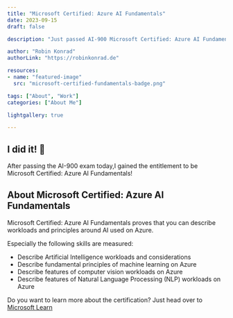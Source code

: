```yaml
---
title: "Microsoft Certified: Azure AI Fundamentals"
date: 2023-09-15
draft: false

description: "Just passed AI-900 Microsoft Certified: Azure AI Fundamentals"

author: "Robin Konrad"
authorLink: "https://robinkonrad.de"

resources:
- name: "featured-image"
  src: "microsoft-certified-fundamentals-badge.png"

tags: ["About", "Work"]
categories: ["About Me"]

lightgallery: true

---
```


## I did it! :rocket:

After passing the AI-900 exam today,I gained the entitlement to be Microsoft Certified: Azure AI Fundamentals!

## About Microsoft Certified: Azure AI Fundamentals

Microsoft Certified: Azure AI Fundamentals proves that you can describe workloads and principles around AI used on Azure.

Especially the following skills are measured:

- Describe Artificial Intelligence workloads and considerations
- Describe fundamental principles of machine learning on Azure
- Describe features of computer vision workloads on Azure
- Describe features of Natural Language Processing (NLP) workloads on Azure

Do you want to learn more about the certification? Just head over to [Microsoft Learn](https://learn.microsoft.com/en-gb/credentials/certifications/azure-ai-fundamentals/)
